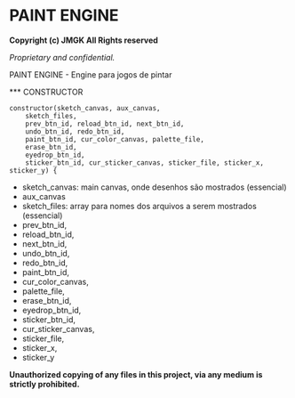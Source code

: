 # PAINT ENGINE

**Copyright (c) JMGK All Rights reserved**

_Proprietary and confidential._

PAINT ENGINE - Engine para jogos de pintar

*** CONSTRUCTOR

    constructor(sketch_canvas, aux_canvas,
        sketch_files,
        prev_btn_id, reload_btn_id, next_btn_id,
        undo_btn_id, redo_btn_id,
        paint_btn_id, cur_color_canvas, palette_file,
        erase_btn_id,
        eyedrop_btn_id,
        sticker_btn_id, cur_sticker_canvas, sticker_file, sticker_x, sticker_y) {

- sketch_canvas: main canvas, onde desenhos são mostrados (essencial)
- aux_canvas
- sketch_files: array para nomes dos arquivos a serem mostrados (essencial)
- prev_btn_id, 
- reload_btn_id, 
- next_btn_id,
- undo_btn_id, 
- redo_btn_id,
- paint_btn_id, 
- cur_color_canvas, 
- palette_file,
- erase_btn_id,
- eyedrop_btn_id,
- sticker_btn_id, 
- cur_sticker_canvas, 
- sticker_file, 
- sticker_x, 
- sticker_y

**Unauthorized copying of any files in this project, via any medium is strictly prohibited.**